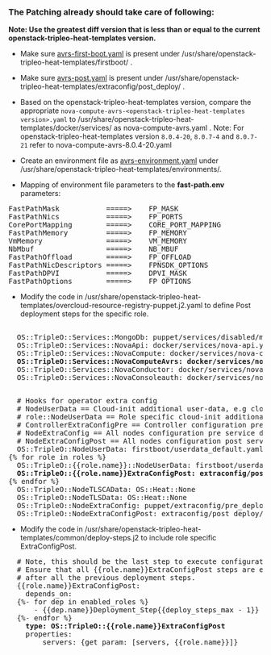 <h3> The Patching already should take care of following: </h3>

<b> Note: Use the greatest diff version that is less than or equal to the current openstack-tripleo-heat-templates version. </b>


* Make sure [avrs-first-boot.yaml](https://github.com/nuagenetworks/nuage-ospdirector/blob/OSPD13/avrs/avrs-first-boot.yaml) is present under /usr/share/openstack-tripleo-heat-templates/firstboot/ .

* Make sure [avrs-post.yaml](https://github.com/nuagenetworks/nuage-ospdirector/blob/OSPD13/avrs/avrs-post.yaml) is present under /usr/share/openstack-tripleo-heat-templates/extraconfig/post_deploy/ .

* Based on the openstack-tripleo-heat-templates version, compare the appropriate `nova-compute-avrs-<openstack-tripleo-heat-templates version>.yaml` to /usr/share/openstack-tripleo-heat-templates/docker/services/ as nova-compute-avrs.yaml .
Note: For openstack-tripleo-heat-templates version `8.0.4-20`, `8.0.7-4` and `8.0.7-21` refer to nova-compute-avrs-8.0.4-20.yaml

* Create an environment file as [avrs-environment.yaml](https://github.com/nuagenetworks/nuage-ospdirector/blob/OSPD13/avrs/avrs-environment.yaml) under /usr/share/openstack-tripleo-heat-templates/environments/.

* Mapping of environment file parameters to the **fast-path.env** parameters:

<pre>
FastPathMask           =====>    FP_MASK
FastPathNics           =====>    FP_PORTS
CorePortMapping        =====>    CORE_PORT_MAPPING
FastPathMemory         =====>    FP_MEMORY
VmMemory               =====>    VM_MEMORY
NbMbuf                 =====>    NB_MBUF
FastPathOffload        =====>    FP_OFFLOAD
FastPathNicDescriptors =====>    FPNSDK_OPTIONS
FastPathDPVI           =====>    DPVI_MASK
FastPathOptions        =====>    FP_OPTIONS
</pre>

* Modify the code in /usr/share/openstack-tripleo-heat-templates/overcloud-resource-registry-puppet.j2.yaml to define Post deployment steps for the specific role.

<pre>

  OS::TripleO::Services::MongoDb: puppet/services/disabled/mongodb-disabled.yaml
  OS::TripleO::Services::NovaApi: docker/services/nova-api.yaml
  OS::TripleO::Services::NovaCompute: docker/services/nova-compute.yaml
  <b>OS::TripleO::Services::NovaComputeAvrs: docker/services/nova-compute-avrs.yaml</b>                   <====== ADD THIS LINE
  OS::TripleO::Services::NovaConductor: docker/services/nova-conductor.yaml
  OS::TripleO::Services::NovaConsoleauth: docker/services/nova-consoleauth.yaml

</pre>


<pre>
  # Hooks for operator extra config
  # NodeUserData == Cloud-init additional user-data, e.g cloud-config
  # role::NodeUserData == Role specific cloud-init additional user-data
  # ControllerExtraConfigPre == Controller configuration pre service deployment
  # NodeExtraConfig == All nodes configuration pre service deployment
  # NodeExtraConfigPost == All nodes configuration post service deployment
  OS::TripleO::NodeUserData: firstboot/userdata_default.yaml
{% for role in roles %}
  OS::TripleO::{{role.name}}::NodeUserData: firstboot/userdata_default.yaml
  <b>OS::TripleO::{{role.name}}ExtraConfigPost: extraconfig/post_deploy/default.yaml</b>                   <====== ADD THIS LINE
{% endfor %}
  OS::TripleO::NodeTLSCAData: OS::Heat::None
  OS::TripleO::NodeTLSData: OS::Heat::None
  OS::TripleO::NodeExtraConfig: puppet/extraconfig/pre_deploy/default.yaml
  OS::TripleO::NodeExtraConfigPost: extraconfig/post_deploy/default.yaml
</pre>

* Modify the code in /usr/share/openstack-tripleo-heat-templates/common/deploy-steps.j2 to include role specific ExtraConfigPost.

<pre>
  # Note, this should be the last step to execute configuration changes.
  # Ensure that all {{role.name}}ExtraConfigPost steps are executed
  # after all the previous deployment steps.
  {{role.name}}ExtraConfigPost:
    depends_on:
  {%- for dep in enabled_roles %}
      - {{dep.name}}Deployment_Step{{deploy_steps_max - 1}}
  {%- endfor %}
    <b>type: OS::TripleO::{{role.name}}ExtraConfigPost</b>                                                <======= MODIFY THIS LINE
    properties:
        servers: {get_param: [servers, {{role.name}}]}
</pre>

